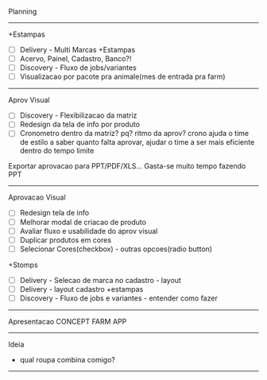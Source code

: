 Planning

---

+Estampas
- [ ] Delivery - Multi Marcas +Estampas
- [ ] Acervo, Painel, Cadastro, Banco?!
- [ ] Discovery - Fluxo de jobs/variantes
- [ ] Visualizacao por pacote pra animale(mes de entrada pra farm)

---

Aprov Visual
- [ ] Discovery - Flexibilizacao da matriz
- [ ] Redesign da tela de info por produto
- [ ] Cronometro dentro da matriz? pq? ritmo da aprov? crono ajuda o time de estilo a saber quanto falta aprovar, ajudar o time a ser mais eficiente dentro do tempo limite 

Exportar aprovacao para PPT/PDF/XLS...
Gasta-se muito tempo fazendo PPT

---

Aprovacao Visual
- [ ] Redesign tela de info
- [ ] Melhorar modal de criacao de produto
- [ ] Avaliar fluxo e usabilidade do aprov visual
- [ ] Duplicar produtos em cores
- [ ] Selecionar Cores(checkbox) - outras opcoes(radio button) 

+Stomps
- [ ]  Delivery - Selecao de marca no cadastro - layout
- [ ]  Delivery - layout cadastro +estampas
- [ ]  Discovery - Fluxo de jobs e variantes - entender como fazer

---


Apresentacao CONCEPT FARM APP


---


Ideia
- qual roupa combina comigo?


---
